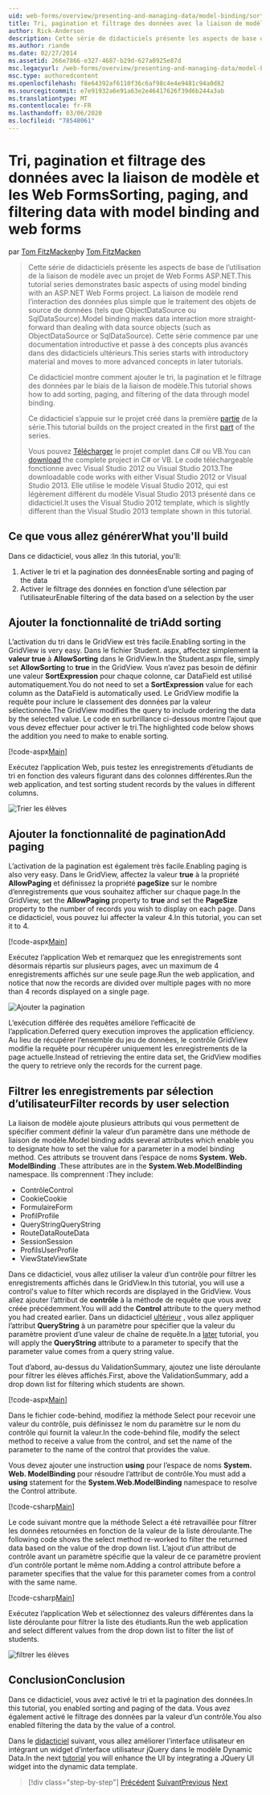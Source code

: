 ```yaml
---
uid: web-forms/overview/presenting-and-managing-data/model-binding/sorting-paging-and-filtering-data
title: Tri, pagination et filtrage des données avec la liaison de modèle et les Web Forms | Microsoft Docs
author: Rick-Anderson
description: Cette série de didacticiels présente les aspects de base de l’utilisation de la liaison de modèle avec un projet de Web Forms ASP.NET. La liaison de modèle rend l’interaction des données plus simple-...
ms.author: riande
ms.date: 02/27/2014
ms.assetid: 266e7866-e327-4687-b29d-627a0925e87d
msc.legacyurl: /web-forms/overview/presenting-and-managing-data/model-binding/sorting-paging-and-filtering-data
msc.type: authoredcontent
ms.openlocfilehash: f8e64392af6110f36c6af98c4e4e9481c94a0d82
ms.sourcegitcommit: e7e91932a6e91a63e2e46417626f39d6b244a3ab
ms.translationtype: MT
ms.contentlocale: fr-FR
ms.lasthandoff: 03/06/2020
ms.locfileid: "78548061"
---
```

# <a name="sorting-paging-and-filtering-data-with-model-binding-and-web-forms"></a><span data-ttu-id="fb984-104">Tri, pagination et filtrage des données avec la liaison de modèle et les Web Forms</span><span class="sxs-lookup"><span data-stu-id="fb984-104">Sorting, paging, and filtering data with model binding and web forms</span></span>

<span data-ttu-id="fb984-105">par [Tom FitzMacken](https://github.com/tfitzmac)</span><span class="sxs-lookup"><span data-stu-id="fb984-105">by [Tom FitzMacken](https://github.com/tfitzmac)</span></span>

> <span data-ttu-id="fb984-106">Cette série de didacticiels présente les aspects de base de l’utilisation de la liaison de modèle avec un projet de Web Forms ASP.NET.</span><span class="sxs-lookup"><span data-stu-id="fb984-106">This tutorial series demonstrates basic aspects of using model binding with an ASP.NET Web Forms project.</span></span> <span data-ttu-id="fb984-107">La liaison de modèle rend l’interaction des données plus simple que le traitement des objets de source de données (tels que ObjectDataSource ou SqlDataSource).</span><span class="sxs-lookup"><span data-stu-id="fb984-107">Model binding makes data interaction more straight-forward than dealing with data source objects (such as ObjectDataSource or SqlDataSource).</span></span> <span data-ttu-id="fb984-108">Cette série commence par une documentation introductive et passe à des concepts plus avancés dans des didacticiels ultérieurs.</span><span class="sxs-lookup"><span data-stu-id="fb984-108">This series starts with introductory material and moves to more advanced concepts in later tutorials.</span></span>
> 
> <span data-ttu-id="fb984-109">Ce didacticiel montre comment ajouter le tri, la pagination et le filtrage des données par le biais de la liaison de modèle.</span><span class="sxs-lookup"><span data-stu-id="fb984-109">This tutorial shows how to add sorting, paging, and filtering of the data through model binding.</span></span>
> 
> <span data-ttu-id="fb984-110">Ce didacticiel s’appuie sur le projet créé dans la première [partie](retrieving-data.md) de la série.</span><span class="sxs-lookup"><span data-stu-id="fb984-110">This tutorial builds on the project created in the first [part](retrieving-data.md) of the series.</span></span>
> 
> <span data-ttu-id="fb984-111">Vous pouvez [Télécharger](https://go.microsoft.com/fwlink/?LinkId=286116) le projet complet dans C# ou VB.</span><span class="sxs-lookup"><span data-stu-id="fb984-111">You can [download](https://go.microsoft.com/fwlink/?LinkId=286116) the complete project in C# or VB.</span></span> <span data-ttu-id="fb984-112">Le code téléchargeable fonctionne avec Visual Studio 2012 ou Visual Studio 2013.</span><span class="sxs-lookup"><span data-stu-id="fb984-112">The downloadable code works with either Visual Studio 2012 or Visual Studio 2013.</span></span> <span data-ttu-id="fb984-113">Elle utilise le modèle Visual Studio 2012, qui est légèrement différent du modèle Visual Studio 2013 présenté dans ce didacticiel.</span><span class="sxs-lookup"><span data-stu-id="fb984-113">It uses the Visual Studio 2012 template, which is slightly different than the Visual Studio 2013 template shown in this tutorial.</span></span>

## <a name="what-youll-build"></a><span data-ttu-id="fb984-114">Ce que vous allez générer</span><span class="sxs-lookup"><span data-stu-id="fb984-114">What you'll build</span></span>

<span data-ttu-id="fb984-115">Dans ce didacticiel, vous allez :</span><span class="sxs-lookup"><span data-stu-id="fb984-115">In this tutorial, you'll:</span></span>

1. <span data-ttu-id="fb984-116">Activer le tri et la pagination des données</span><span class="sxs-lookup"><span data-stu-id="fb984-116">Enable sorting and paging of the data</span></span>
2. <span data-ttu-id="fb984-117">Activer le filtrage des données en fonction d’une sélection par l’utilisateur</span><span class="sxs-lookup"><span data-stu-id="fb984-117">Enable filtering of the data based on a selection by the user</span></span>

## <a name="add-sorting"></a><span data-ttu-id="fb984-118">Ajouter la fonctionnalité de tri</span><span class="sxs-lookup"><span data-stu-id="fb984-118">Add sorting</span></span>

<span data-ttu-id="fb984-119">L’activation du tri dans le GridView est très facile.</span><span class="sxs-lookup"><span data-stu-id="fb984-119">Enabling sorting in the GridView is very easy.</span></span> <span data-ttu-id="fb984-120">Dans le fichier Student. aspx, affectez simplement la **valeur true** à **AllowSorting** dans le GridView.</span><span class="sxs-lookup"><span data-stu-id="fb984-120">In the Student.aspx file, simply set **AllowSorting** to **true** in the GridView.</span></span> <span data-ttu-id="fb984-121">Vous n’avez pas besoin de définir une valeur **SortExpression** pour chaque colonne, car DataField est utilisé automatiquement.</span><span class="sxs-lookup"><span data-stu-id="fb984-121">You do not need to set a **SortExpression** value for each column as the DataField is automatically used.</span></span> <span data-ttu-id="fb984-122">Le GridView modifie la requête pour inclure le classement des données par la valeur sélectionnée.</span><span class="sxs-lookup"><span data-stu-id="fb984-122">The GridView modifies the query to include ordering the data by the selected value.</span></span> <span data-ttu-id="fb984-123">Le code en surbrillance ci-dessous montre l’ajout que vous devez effectuer pour activer le tri.</span><span class="sxs-lookup"><span data-stu-id="fb984-123">The highlighted code below shows the addition you need to make to enable sorting.</span></span>

[!code-aspx[Main](sorting-paging-and-filtering-data/samples/sample1.aspx?highlight=5)]

<span data-ttu-id="fb984-124">Exécutez l’application Web, puis testez les enregistrements d’étudiants de tri en fonction des valeurs figurant dans des colonnes différentes.</span><span class="sxs-lookup"><span data-stu-id="fb984-124">Run the web application, and test sorting student records by the values in different columns.</span></span>

![Trier les élèves](sorting-paging-and-filtering-data/_static/image2.png)

## <a name="add-paging"></a><span data-ttu-id="fb984-126">Ajouter la fonctionnalité de pagination</span><span class="sxs-lookup"><span data-stu-id="fb984-126">Add paging</span></span>

<span data-ttu-id="fb984-127">L’activation de la pagination est également très facile.</span><span class="sxs-lookup"><span data-stu-id="fb984-127">Enabling paging is also very easy.</span></span> <span data-ttu-id="fb984-128">Dans le GridView, affectez la valeur **true** à la propriété **AllowPaging** et définissez la propriété **pageSize** sur le nombre d’enregistrements que vous souhaitez afficher sur chaque page.</span><span class="sxs-lookup"><span data-stu-id="fb984-128">In the GridView, set the **AllowPaging** property to **true** and set the **PageSize** property to the number of records you wish to display on each page.</span></span> <span data-ttu-id="fb984-129">Dans ce didacticiel, vous pouvez lui affecter la valeur 4.</span><span class="sxs-lookup"><span data-stu-id="fb984-129">In this tutorial, you can set it to 4.</span></span>

[!code-aspx[Main](sorting-paging-and-filtering-data/samples/sample2.aspx?highlight=5)]

<span data-ttu-id="fb984-130">Exécutez l’application Web et remarquez que les enregistrements sont désormais répartis sur plusieurs pages, avec un maximum de 4 enregistrements affichés sur une seule page.</span><span class="sxs-lookup"><span data-stu-id="fb984-130">Run the web application, and notice that now the records are divided over multiple pages with no more than 4 records displayed on a single page.</span></span>

![Ajouter la pagination](sorting-paging-and-filtering-data/_static/image4.png)

<span data-ttu-id="fb984-132">L’exécution différée des requêtes améliore l’efficacité de l’application.</span><span class="sxs-lookup"><span data-stu-id="fb984-132">Deferred query execution improves the application efficiency.</span></span> <span data-ttu-id="fb984-133">Au lieu de récupérer l’ensemble du jeu de données, le contrôle GridView modifie la requête pour récupérer uniquement les enregistrements de la page actuelle.</span><span class="sxs-lookup"><span data-stu-id="fb984-133">Instead of retrieving the entire data set, the GridView modifies the query to retrieve only the records for the current page.</span></span>

## <a name="filter-records-by-user-selection"></a><span data-ttu-id="fb984-134">Filtrer les enregistrements par sélection d’utilisateur</span><span class="sxs-lookup"><span data-stu-id="fb984-134">Filter records by user selection</span></span>

<span data-ttu-id="fb984-135">La liaison de modèle ajoute plusieurs attributs qui vous permettent de spécifier comment définir la valeur d’un paramètre dans une méthode de liaison de modèle.</span><span class="sxs-lookup"><span data-stu-id="fb984-135">Model binding adds several attributes which enable you to designate how to set the value for a parameter in a model binding method.</span></span> <span data-ttu-id="fb984-136">Ces attributs se trouvent dans l’espace de noms **System. Web. ModelBinding** .</span><span class="sxs-lookup"><span data-stu-id="fb984-136">These attributes are in the **System.Web.ModelBinding** namespace.</span></span> <span data-ttu-id="fb984-137">Ils comprennent :</span><span class="sxs-lookup"><span data-stu-id="fb984-137">They include:</span></span>

- <span data-ttu-id="fb984-138">Contrôle</span><span class="sxs-lookup"><span data-stu-id="fb984-138">Control</span></span>
- <span data-ttu-id="fb984-139">Cookie</span><span class="sxs-lookup"><span data-stu-id="fb984-139">Cookie</span></span>
- <span data-ttu-id="fb984-140">Formulaire</span><span class="sxs-lookup"><span data-stu-id="fb984-140">Form</span></span>
- <span data-ttu-id="fb984-141">Profil</span><span class="sxs-lookup"><span data-stu-id="fb984-141">Profile</span></span>
- <span data-ttu-id="fb984-142">QueryString</span><span class="sxs-lookup"><span data-stu-id="fb984-142">QueryString</span></span>
- <span data-ttu-id="fb984-143">RouteData</span><span class="sxs-lookup"><span data-stu-id="fb984-143">RouteData</span></span>
- <span data-ttu-id="fb984-144">Session</span><span class="sxs-lookup"><span data-stu-id="fb984-144">Session</span></span>
- <span data-ttu-id="fb984-145">Profils</span><span class="sxs-lookup"><span data-stu-id="fb984-145">UserProfile</span></span>
- <span data-ttu-id="fb984-146">ViewState</span><span class="sxs-lookup"><span data-stu-id="fb984-146">ViewState</span></span>

<span data-ttu-id="fb984-147">Dans ce didacticiel, vous allez utiliser la valeur d’un contrôle pour filtrer les enregistrements affichés dans le GridView.</span><span class="sxs-lookup"><span data-stu-id="fb984-147">In this tutorial, you will use a control's value to filter which records are displayed in the GridView.</span></span> <span data-ttu-id="fb984-148">Vous allez ajouter l’attribut de **contrôle** à la méthode de requête que vous avez créée précédemment.</span><span class="sxs-lookup"><span data-stu-id="fb984-148">You will add the **Control** attribute to the query method you had created earlier.</span></span> <span data-ttu-id="fb984-149">Dans un didacticiel [ultérieur](using-query-string-values-to-retrieve-data.md) , vous allez appliquer l’attribut **QueryString** à un paramètre pour spécifier que la valeur du paramètre provient d’une valeur de chaîne de requête.</span><span class="sxs-lookup"><span data-stu-id="fb984-149">In a [later](using-query-string-values-to-retrieve-data.md) tutorial, you will apply the **QueryString** attribute to a parameter to specify that the parameter value comes from a query string value.</span></span>

<span data-ttu-id="fb984-150">Tout d’abord, au-dessus du ValidationSummary, ajoutez une liste déroulante pour filtrer les élèves affichés.</span><span class="sxs-lookup"><span data-stu-id="fb984-150">First, above the ValidationSummary, add a drop down list for filtering which students are shown.</span></span>

[!code-aspx[Main](sorting-paging-and-filtering-data/samples/sample3.aspx?highlight=3-11)]

<span data-ttu-id="fb984-151">Dans le fichier code-behind, modifiez la méthode Select pour recevoir une valeur du contrôle, puis définissez le nom du paramètre sur le nom du contrôle qui fournit la valeur.</span><span class="sxs-lookup"><span data-stu-id="fb984-151">In the code-behind file, modify the select method to receive a value from the control, and set the name of the parameter to the name of the control that provides the value.</span></span>

<span data-ttu-id="fb984-152">Vous devez ajouter une instruction **using** pour l’espace de noms **System. Web. ModelBinding** pour résoudre l’attribut de contrôle.</span><span class="sxs-lookup"><span data-stu-id="fb984-152">You must add a **using** statement for the **System.Web.ModelBinding** namespace to resolve the Control attribute.</span></span>

[!code-csharp[Main](sorting-paging-and-filtering-data/samples/sample4.cs)]

<span data-ttu-id="fb984-153">Le code suivant montre que la méthode Select a été retravaillée pour filtrer les données retournées en fonction de la valeur de la liste déroulante.</span><span class="sxs-lookup"><span data-stu-id="fb984-153">The following code shows the select method re-worked to filter the returned data based on the value of the drop down list.</span></span> <span data-ttu-id="fb984-154">L’ajout d’un attribut de contrôle avant un paramètre spécifie que la valeur de ce paramètre provient d’un contrôle portant le même nom.</span><span class="sxs-lookup"><span data-stu-id="fb984-154">Adding a control attribute before a parameter specifies that the value for this parameter comes from a control with the same name.</span></span>

[!code-csharp[Main](sorting-paging-and-filtering-data/samples/sample5.cs)]

<span data-ttu-id="fb984-155">Exécutez l’application Web et sélectionnez des valeurs différentes dans la liste déroulante pour filtrer la liste des étudiants.</span><span class="sxs-lookup"><span data-stu-id="fb984-155">Run the web application and select different values from the drop down list to filter the list of students.</span></span>

![filtrer les élèves](sorting-paging-and-filtering-data/_static/image6.png)

## <a name="conclusion"></a><span data-ttu-id="fb984-157">Conclusion</span><span class="sxs-lookup"><span data-stu-id="fb984-157">Conclusion</span></span>

<span data-ttu-id="fb984-158">Dans ce didacticiel, vous avez activé le tri et la pagination des données.</span><span class="sxs-lookup"><span data-stu-id="fb984-158">In this tutorial, you enabled sorting and paging of the data.</span></span> <span data-ttu-id="fb984-159">Vous avez également activé le filtrage des données par la valeur d’un contrôle.</span><span class="sxs-lookup"><span data-stu-id="fb984-159">You also enabled filtering the data by the value of a control.</span></span>

<span data-ttu-id="fb984-160">Dans le [didacticiel](integrating-jquery-ui.md) suivant, vous allez améliorer l’interface utilisateur en intégrant un widget d’interface utilisateur jQuery dans le modèle Dynamic Data.</span><span class="sxs-lookup"><span data-stu-id="fb984-160">In the next [tutorial](integrating-jquery-ui.md) you will enhance the UI by integrating a JQuery UI widget into the dynamic data template.</span></span>

> [!div class="step-by-step"]
> <span data-ttu-id="fb984-161">[Précédent](updating-deleting-and-creating-data.md)
> [Suivant](integrating-jquery-ui.md)</span><span class="sxs-lookup"><span data-stu-id="fb984-161">[Previous](updating-deleting-and-creating-data.md)
[Next](integrating-jquery-ui.md)</span></span>

